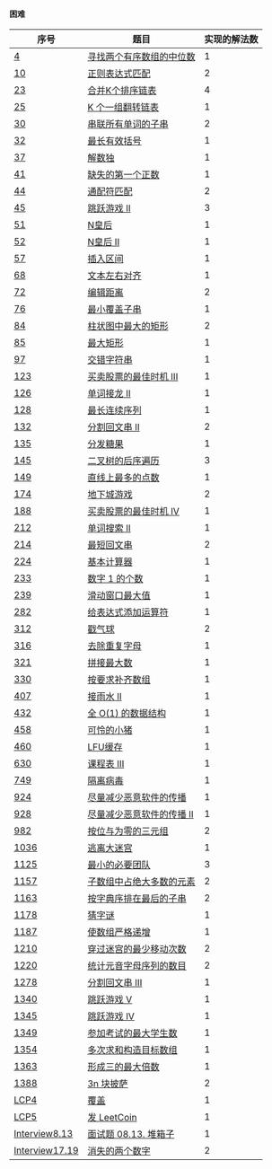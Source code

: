 #### 困难

| 序号                                                         | 题目                                                         | 实现的解法数 |
| ------------------------------------------------------------ | ------------------------------------------------------------ | ------------ |
| [4](https://leetcode-cn.com/problems/median-of-two-sorted-arrays/) | [寻找两个有序数组的中位数](https://github.com/zywaited/leetcode/tree/master/1_50/4/) | 1            |
| [10](https://leetcode-cn.com/problems/regular-expression-matching) | [正则表达式匹配](https://github.com/zywaited/leetcode/tree/master/1_50/10/) | 2            |
| [23](https://leetcode-cn.com/problems/merge-k-sorted-lists/) | [合并K个排序链表](https://github.com/zywaited/leetcode/tree/master/1_50/23/) | 4            |
| [25](https://leetcode-cn.com/problems/reverse-nodes-in-k-group/) | [K 个一组翻转链表](https://github.com/zywaited/leetcode/tree/master/1_50/25/) | 1            |
| [30](https://leetcode-cn.com/problems/substring-with-concatenation-of-all-words/) | [串联所有单词的子串](https://github.com/zywaited/leetcode/tree/master/1_50/30/) | 2            |
| [32](https://leetcode-cn.com/problems/longest-valid-parentheses) | [最长有效括号](https://github.com/zywaited/leetcode/tree/master/1_50/32/) | 1            |
| [37](https://leetcode-cn.com/problems/sudoku-solver)         | [解数独](https://github.com/zywaited/leetcode/tree/master/1_50/37/) | 1            |
| [41](https://leetcode-cn.com/problems/first-missing-positive) | [缺失的第一个正数](https://github.com/zywaited/leetcode/tree/master/1_50/41/) | 1            |
| [44](https://leetcode-cn.com/problems/wildcard-matching)     | [通配符匹配](https://github.com/zywaited/leetcode/tree/master/1_50/44/) | 2            |
| [45](https://leetcode-cn.com/problems/jump-game-ii/)         | [跳跃游戏 II](https://github.com/zywaited/leetcode/tree/master/1_50/45/) | 3            |
| [51](https://leetcode-cn.com/problems/n-queens)              | [N皇后](https://github.com/zywaited/leetcode/tree/master/51_100/51/) | 1            |
| [52](https://leetcode-cn.com/problems/n-queens-ii/)          | [N皇后 II](https://github.com/zywaited/leetcode/tree/master/51_100/52/) | 1            |
| [57](https://leetcode-cn.com/problems/insert-interval/)      | [插入区间](https://github.com/zywaited/leetcode/tree/master/51_100/57/) | 1            |
| [68](https://leetcode-cn.com/problems/text-justification/)   | [文本左右对齐](https://github.com/zywaited/leetcode/tree/master/51_100/68/) | 1            |
| [72](https://leetcode-cn.com/problems/edit-distance/)        | [编辑距离](https://github.com/zywaited/leetcode/tree/master/51_100/76/) | 2            |
| [76](https://leetcode-cn.com/problems/minimum-window-substring) | [最小覆盖子串](https://github.com/zywaited/leetcode/tree/master/51_100/76/) | 1            |
| [84](https://leetcode-cn.com/problems/largest-rectangle-in-histogram/) | [柱状图中最大的矩形](https://github.com/zywaited/leetcode/tree/master/51_100/84/) | 2            |
| [85](https://leetcode-cn.com/problems/maximal-rectangle/)    | [最大矩形](https://github.com/zywaited/leetcode/tree/master/51_100/85/) | 1            |
| [97](https://leetcode-cn.com/problems/interleaving-string/)  | [交错字符串](https://github.com/zywaited/leetcode/tree/master/51_100/97/) | 1            |
| [123](https://leetcode-cn.com/problems/best-time-to-buy-and-sell-stock-iii/) | [买卖股票的最佳时机 III](https://github.com/zywaited/leetcode/tree/master/101_150/123/) | 1            |
| [126](https://leetcode-cn.com/problems/word-ladder-ii/)      | [单词接龙 II](https://github.com/zywaited/leetcode/tree/master/101_150/126/) | 1            |
| [128](https://leetcode-cn.com/problems/longest-consecutive-sequence) | [最长连续序列](https://github.com/zywaited/leetcode/tree/master/101_150/128/) | 1            |
| [132](https://leetcode-cn.com/problems/palindrome-partitioning-ii/) | [分割回文串 II](https://github.com/zywaited/leetcode/tree/master/101_150/132/) | 2            |
| [135](https://leetcode-cn.com/problems/candy/)               | [分发糖果](https://github.com/zywaited/leetcode/tree/master/101_150/135/) | 1            |
| [145](https://leetcode-cn.com/problems/binary-tree-postorder-traversal/) | [二叉树的后序遍历](https://github.com/zywaited/leetcode/tree/master/101_150/145/) | 3            |
| [149](https://leetcode-cn.com/problems/max-points-on-a-line/) | [直线上最多的点数](https://github.com/zywaited/leetcode/tree/master/101_150/149/) | 1            |
| [174](https://leetcode-cn.com/problems/dungeon-game/)        | [地下城游戏](https://github.com/zywaited/leetcode/tree/master/151_200/174/) | 2            |
| [188](https://leetcode-cn.com/problems/best-time-to-buy-and-sell-stock-iv/) | [买卖股票的最佳时机 IV](https://github.com/zywaited/leetcode/tree/master/151_200/188/) | 1            |
| [212](https://leetcode-cn.com/problems/word-search-ii)       | [单词搜索 II](https://github.com/zywaited/leetcode/tree/master/201_250/212/) | 1            |
| [214](https://leetcode-cn.com/problems/shortest-palindrome)  | [最短回文串](https://github.com/zywaited/leetcode/tree/master/201_250/214/) | 2            |
| [224](https://leetcode-cn.com/problems/basic-calculator/)    | [基本计算器](https://github.com/zywaited/leetcode/tree/master/201_250/224/) | 1            |
| [233](https://leetcode-cn.com/problems/number-of-digit-one/) | [数字 1 的个数](https://github.com/zywaited/leetcode/tree/master/201_250/233/) | 1            |
| [239](https://leetcode-cn.com/problems/sliding-window-maximum) | [滑动窗口最大值](https://github.com/zywaited/leetcode/tree/master/201_250/239/) | 1            |
| [282](https://leetcode-cn.com/problems/expression-add-operators/) | [给表达式添加运算符](https://github.com/zywaited/leetcode/tree/master/251_300/282/) | 1            |
| [312](https://leetcode-cn.com/problems/burst-balloons/)      | [戳气球](https://github.com/zywaited/leetcode/tree/master/301_350/316/) | 2            |
| [316](https://leetcode-cn.com/problems/remove-duplicate-letters/) | [去除重复字母](https://github.com/zywaited/leetcode/tree/master/301_350/316/) | 1            |
| [321](https://leetcode-cn.com/problems/create-maximum-number/) | [拼接最大数](https://github.com/zywaited/leetcode/tree/master/301_350/321/) | 1            |
| [330](https://leetcode-cn.com/problems/patching-array/)      | [按要求补齐数组](https://github.com/zywaited/leetcode/tree/master/301_350/330/) | 1            |
| [407](https://leetcode-cn.com/problems/trapping-rain-water-ii/) | [接雨水 II](https://github.com/zywaited/leetcode/tree/master/401_450/407/) | 1            |
| [432](https://leetcode-cn.com/problems/all-oone-data-structure/) | [全 O(1) 的数据结构](https://github.com/zywaited/leetcode/tree/master/401_450/432/) | 1            |
| [458](https://leetcode-cn.com/problems/poor-pigs/)           | [可怜的小猪](https://github.com/zywaited/leetcode/tree/master/451_500/458/) | 1            |
| [460](https://leetcode-cn.com/problems/lfu-cache/)           | [LFU缓存](https://github.com/zywaited/leetcode/tree/master/451_500/460/) | 1            |
| [630](https://leetcode-cn.com/problems/course-schedule-iii/) | [课程表 III](https://github.com/zywaited/leetcode/tree/master/601_650/630/) | 1            |
| [749](https://leetcode-cn.com/problems/contain-virus/)       | [隔离病毒](https://github.com/zywaited/leetcode/tree/master/701_750/749/) | 1            |
| [924](https://leetcode-cn.com/problems/minimize-malware-spread/) | [尽量减少恶意软件的传播](https://github.com/zywaited/leetcode/tree/master/901_950/924/) | 1            |
| [928](https://leetcode-cn.com/problems/minimize-malware-spread-ii/) | [尽量减少恶意软件的传播 II](https://github.com/zywaited/leetcode/tree/master/901_950/928/) | 1            |
| [982](https://leetcode-cn.com/problems/triples-with-bitwise-and-equal-to-zero/) | [按位与为零的三元组](https://github.com/zywaited/leetcode/tree/master/951_1000/982/) | 2            |
| [1036](https://leetcode-cn.com/problems/escape-a-large-maze/) | [逃离大迷宫](https://github.com/zywaited/leetcode/tree/master/1001_1050/1036/) | 1            |
| [1125](https://leetcode-cn.com/problems/smallest-sufficient-team/) | [最小的必要团队](https://github.com/zywaited/leetcode/tree/master/1101_1150/1125/) | 3            |
| [1157](https://leetcode-cn.com/problems/online-majority-element-in-subarray/) | [子数组中占绝大多数的元素](https://github.com/zywaited/leetcode/tree/master/1151_1200/1157/) | 2            |
| [1163](https://leetcode-cn.com/problems/last-substring-in-lexicographical-order/) | [按字典序排在最后的子串](https://github.com/zywaited/leetcode/tree/master/1151_1200/1163/) | 2            |
| [1178](https://leetcode-cn.com/problems/number-of-valid-words-for-each-puzzle/) | [猜字谜](https://github.com/zywaited/leetcode/tree/master/1151_1200/1178/) | 1            |
| [1187](https://leetcode-cn.com/problems/make-array-strictly-increasing/) | [使数组严格递增](https://github.com/zywaited/leetcode/tree/master/1151_1200/1187/) | 1            |
| [1210](https://leetcode-cn.com/problems/minimum-moves-to-reach-target-with-rotations/) | [穿过迷宫的最少移动次数](https://github.com/zywaited/leetcode/tree/master/1201_1250/1210/) | 2            |
| [1220](https://leetcode-cn.com/problems/count-vowels-permutation/) | [统计元音字母序列的数目](https://github.com/zywaited/leetcode/tree/master/1201_1250/1220/) | 2            |
| [1278](https://leetcode-cn.com/problems/palindrome-partitioning-iii/) | [分割回文串 III](https://github.com/zywaited/leetcode/tree/master/1278_1300/1278/) | 1            |
| [1340](https://leetcode-cn.com/problems/jump-game-v/)        | [跳跃游戏 V](https://github.com/zywaited/leetcode/tree/master/1301_1350/1340/) | 1            |
| [1345](https://leetcode-cn.com/problems/jump-game-iv/)       | [跳跃游戏 IV](https://github.com/zywaited/leetcode/tree/master/1301_1350/1345/) | 1            |
| [1349](https://leetcode-cn.com/problems/maximum-students-taking-exam/) | [参加考试的最大学生数](https://github.com/zywaited/leetcode/tree/master/1301_1350/1349/) | 1            |
| [1354](https://leetcode-cn.com/problems/construct-target-array-with-multiple-sums/) | [多次求和构造目标数组](https://github.com/zywaited/leetcode/tree/master/1351_1400/1354/) | 1            |
| [1363](https://leetcode-cn.com/problems/largest-multiple-of-three/) | [形成三的最大倍数](https://github.com/zywaited/leetcode/tree/master/1351_1400/1363/) | 1            |
| [1388](https://leetcode-cn.com/problems/pizza-with-3n-slices/) | [3n 块披萨](https://github.com/zywaited/leetcode/tree/master/1351_1400/1388/) | 2            |
| [LCP4](https://leetcode-cn.com/problems/broken-board-dominoes/) | [ 覆盖](https://github.com/zywaited/leetcode/tree/master/LCP/1_50/4/) | 1            |
| [LCP5](https://leetcode-cn.com/problems/coin-bonus/)         | [发 LeetCoin](https://github.com/zywaited/leetcode/tree/master/LCP/1_50/5/) | 1            |
| [Interview8.13](https://leetcode-cn.com/problems/pile-box-lcci/) | [面试题 08.13. 堆箱子](https://github.com/zywaited/leetcode/tree/master/Interview/8_1_50/13/) | 1            |
| [Interview17.19](https://leetcode-cn.com/problems/missing-two-lcci/) | [消失的两个数字](https://github.com/zywaited/leetcode/tree/master/Interview/17_1_50/19/) | 2            |

